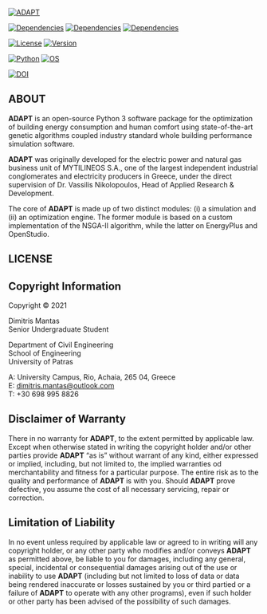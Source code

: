 [![ADAPT](https://drive.google.com/uc?export=view&id=1YsXmL406EFRzlyCdZzz6B-fqRngIdJLO)]()

[![Dependencies](https://img.shields.io/badge/Eppy-0.5.56-blue)]()
[![Dependencies](https://img.shields.io/badge/OpenStudio-3.2.1-blue)]()
[![Dependencies](https://img.shields.io/badge/Pymoo-0.5.0-blue)]()

[![License](https://img.shields.io/badge/License-AGPL--3.0-orange)]()
[![Version](https://img.shields.io/badge/Version-1.5.0-sucess)]()

[![Python](https://img.shields.io/badge/Python-3.9-red)]()
[![OS](https://img.shields.io/badge/OS-Windows%2010%2064--bit-red)]()

[![DOI](https://img.shields.io/badge/DOI-10.13140%2FRG.2.2.11774.72007-blue)]()

## ABOUT

**ADAPT** is an open-source Python 3 software package for the optimization of building energy consumption and human
comfort using state-of-the-art genetic algorithms coupled industry standard whole building performance simulation
software.

**ADAPT** was originally developed for the electric power and natural gas business unit of MYTILINEOS S.A., one of the
largest independent industrial conglomerates and electricity producers in Greece, under the direct supervision of Dr. 
Vassilis Nikolopoulos, Head of Applied Research & Development.

The core of **ADAPT** is made up of two distinct modules: (i) a simulation and (ii) an optimization engine. The former
module is based on a custom implementation of the NSGA-II algorithm, while the latter on EnergyPlus and OpenStudio.

## LICENSE
## Copyright Information
Copyright © 2021

Dimitris Mantas\
Senior Undergraduate Student

Department of Civil Engineering\
School of Engineering\
University of Patras

A: University Campus, Rio, Achaia, 265 04, Greece\
Ε: dimitris.mantas@outlook.com\
T: +30 698 995 8826

## Disclaimer of Warranty
There in no warranty for **ADAPT**, to the extent permitted by applicable law. Except when otherwise stated in writing
the copyright holder and/or other parties provide **ADAPT** “as is” without warrant of any kind, either expressed or
implied, including, but not limited to, the implied warranties od merchantability and fitness for a particular purpose.
The entire risk as to the quality and performance of **ADAPT** is with you. Should **ADAPT** prove defective, you assume
the cost of all necessary servicing, repair or correction.

## Limitation of Liability
In no event unless required by applicable law or agreed to in writing will any copyright holder, or any other party who
modifies and/or conveys **ADAPT** as permitted above, be liable to you for damages, including any general, special,
incidental or consequential damages arising out of the use or inability to use **ADAPT** (including but not limited to
loss of data or data being rendered inaccurate or losses sustained by you or third partied or a failure of **ADAPT** to
operate with any other programs), even if such holder or other party has been advised of the possibility of such
damages.
